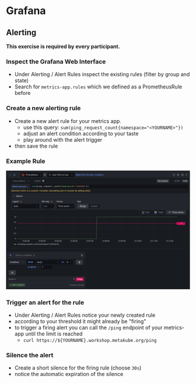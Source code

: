 # Grafana

## Alerting

**This exercise is required by every participant.**

### Inspect the Grafana Web Interface

* Under Alerting / Alert Rules inspect the existing rules (filter by group and state)
* Search for `metrics-app.rules` which we defined as a PrometheusRule before

### Create a new alerting rule
 
* Create a new alert rule for your metrics app.
  * use this query: `sum(ping_request_count{namespace="<YOURNAME>"})`
  * adjust an alert condition according to your taste
  * play around with the alert trigger
* then save the rule

### Example Rule

![Example Rule](img/grafana-alerting-rule01.png)

### Trigger an alert for the rule

* Under Alerting / Alert Rules notice your newly created rule
* according to your threshold it might already be "firing"
* to trigger a firing alert you can call the `/ping` endpoint of your metrics-app
  until the limit is reached
  * `curl https://${YOURNAME}.workshop.metakube.org/ping`

### Silence the alert

* Create a short silence for the firing rule (choose `30s`)
* notice the automatic expiration of the silence
